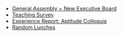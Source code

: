 * [General Assembly + New Executive Board](#general-assembly-new-executive-board)
* [Teaching Survey](#teaching-survey)
* [Experience Report: Aptitude Colloquia](#experience-report-aptitude-colloquia)
* [Random Lunches](#random-lunches)
